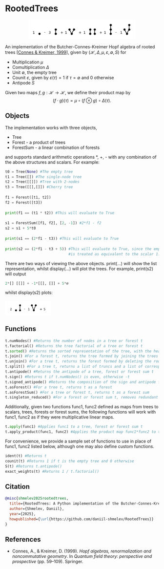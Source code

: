 # RootedTrees

<p align="center">
<img src="example_plots/antipode.png" width="350">
</p>

An implementation of the Butcher-Connes-Kreimer Hopf algebra of rooted trees [[Connes & Kreimer, 1999](#reference)],
given by $(\mathcal{H}, \Delta,\mu,\varepsilon, \emptyset, S)$ for<br>
- Multiplication $\mu$
- Comultiplication $\Delta$
- Unit $\emptyset$, the empty tree
- Counit $\varepsilon$, given by $\varepsilon(\tau) = 1$ if $\tau = \emptyset$ and $0$ otherwise
- Antipode $S$

Given two maps $f,g : \mathcal{H} \to \mathcal{H}$, we define their product map by
$$(f\cdot g)(\tau) = \mu \circ (f \otimes g) \circ \Delta(\tau).$$

## Objects

The implementation works with three objects,
- Tree
- Forest - a product of trees
- ForestSum - a linear combination of forests

and supports standard arithmetic operations *, +, - with any combination of the above structures and scalars. For example:

```python
t0 = Tree(None) #The empty tree
t1 = Tree([]) #The single-node tree
t2 = Tree([[]]) #Tree with 2-nodes
t3 = Tree([[],[]]) #Cherry tree

f1 = Forest([t1, t2])
f2 = Forest([t3])

print(f1 == (t1 * t2)) #This will evaluate to True

s1 = ForestSum([f1, f2], [2, -1]) #2*f1 - f2
s2 = s1 + 5*t0

print(s1 == (2*f1 - t3)) #This will evaluate to True

print(s2 == (2*f1 - t3 + 5)) #This will evaluate to True, since the empty tree t0
                             #is treated as equivalent to the scalar 1.
```

There are two ways of viewing the above objects. print(...) will show the list representation, whilst display(...) will plot the trees. For example, print(s2) will output
```python
2*[] [[]] + -1*[[], []] + 5*∅
```
whilst display(s2) plots:<br><br>
<img src="example_plots/example.png" width="150">

## Functions

```python
t.numNodes() #Returns the number of nodes in a tree or forest t
t.factorial() #Returns the tree factorial of a tree or forest t
t.sorted() #Returns the sorted representation of the tree, with the heaviest branches moved to the right
t.join() #For a forest t, returns the tree formed by joining the trees of the forest with a common root
t.unjoin() #For a tree t, returns the forest formed by deleting the root
t.split() #For a tree t, returns a list of truncs and a list of corresponding branches, split according to the coproduct Delta
t.antipode() #Returns the antipode of a tree, forest or forest sum t
t.sign() #Returns t if t.numNodes() is even, otherwise -t
t.signed_antipode() #Returns the composition of the sign and antipode functions
t.asForest() #For a tree t, returns t as a forest
t.asForestSum() #For a tree or forest t, returns t as a forest sum
t.singleton_reduced() #For a forest or forest sum t, removes redundant occurences of Tree([]) in each forest
```

Additionally, given two functions func1, func2 defined as maps from trees to scalars, trees, forests or forest sums, the
following functions will work with func1, func2 as if they were multiplicative linear maps.

```python
t.apply(func1) #Applies func1 to a tree, forest or forest sum t
t.apply_product(func1, func2) #Applies the product map func1*func2 to t
```

For convenience, we provide a sample set of functions to use in place of func1, func2 listed below, although one may also
define custom functions.

```python
ident(t) #Returns t
counit(t) #Returns 1 if t is the empty tree and 0 otherwise
S(t) #Returns t.antipode()
exact_weights(t) #Returns 1 / t.factorial()
```

## Citation

```bibtex
@misc{shmelev2025rootedtrees,
  title={RootedTrees: A Python implementation of the Butcher-Connes-Kreimer Hopf algebra of planar rooted trees},
  author={Shmelev, Daniil},
  year={2025},
  howpublished={\url{https://github.com/daniil-shmelev/RootedTrees}}
}
```

## References
<a name="reference"></a>
- Connes, A., & Kreimer, D. (1999). *Hopf algebras, renormalization and noncommutative geometry*. In *Quantum field theory: perspective and prospective* (pp. 59–109). Springer.